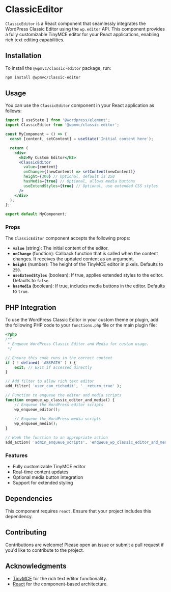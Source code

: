 # ClassicEditor

`ClassicEditor` is a React component that seamlessly integrates the WordPress Classic Editor using the `wp.editor` API. This component provides a fully customizable TinyMCE editor for your React applications, enabling rich text editing capabilities.

## Installation

To install the `@wpmvc/classic-editor` package, run:

```sh
npm install @wpmvc/classic-editor
```

## Usage

You can use the `ClassicEditor` component in your React application as follows:

```jsx
import { useState } from '@wordpress/element';
import ClassicEditor from '@wpmvc/classic-editor';

const MyComponent = () => {
  const [content, setContent] = useState('Initial content here');

  return (
    <div>
      <h2>My Custom Editor</h2>
      <ClassicEditor
        value={content}
        onChange={(newContent) => setContent(newContent)}
        height={300} // Optional, default is 250
        hasMedia={true} // Optional, allows media buttons
        useExtendStyles={true} // Optional, use extended CSS styles
      />
    </div>
  );
};

export default MyComponent;
```

### Props

The `ClassicEditor` component accepts the following props:

- **`value`** (string): The initial content of the editor.
- **`onChange`** (function): Callback function that is called when the content changes. It receives the updated content as an argument.
- **`height`** (number): The height of the TinyMCE editor in pixels. Defaults to `250`.
- **`useExtendStyles`** (boolean): If true, applies extended styles to the editor. Defaults to `false`.
- **`hasMedia`** (boolean): If true, includes media buttons in the editor. Defaults to `true`.

## PHP Integration

To use the WordPress Classic Editor in your custom theme or plugin, add the following PHP code to your `functions.php` file or the main plugin file:

```php
<?php
/**
 * Enqueue WordPress Classic Editor and Media for custom usage.
 */

// Ensure this code runs in the correct context
if ( ! defined( 'ABSPATH' ) ) {
    exit; // Exit if accessed directly
}

// Add filter to allow rich text editor
add_filter( 'user_can_richedit', '__return_true' );

// Function to enqueue the editor and media scripts
function enqueue_wp_classic_editor_and_media() {
    // Enqueue the WordPress editor scripts
    wp_enqueue_editor();
    
    // Enqueue the WordPress media scripts
    wp_enqueue_media();
}

// Hook the function to an appropriate action
add_action( 'admin_enqueue_scripts', 'enqueue_wp_classic_editor_and_media' );
```

### Features

- Fully customizable TinyMCE editor
- Real-time content updates
- Optional media button integration
- Support for extended styling

## Dependencies

This component requires `react`. Ensure that your project includes this dependency.

## Contributing

Contributions are welcome! Please open an issue or submit a pull request if you'd like to contribute to the project.

## Acknowledgments

- [TinyMCE](https://www.tiny.cloud/) for the rich text editor functionality.
- [React](https://reactjs.org/) for the component-based architecture.